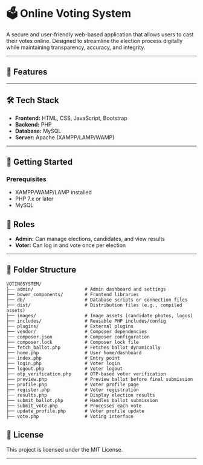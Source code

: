 # 🗳️ Online Voting System

A secure and user-friendly web-based application that allows users to cast their votes online. Designed to streamline the election process digitally while maintaining transparency, accuracy, and integrity.

---

## 📌 Features



---

## 🛠️ Tech Stack

- **Frontend:** HTML, CSS, JavaScript, Bootstrap  
- **Backend:** PHP  
- **Database:** MySQL  
- **Server:** Apache (XAMPP/LAMP/WAMP)

---

## 🚀 Getting Started

### Prerequisites

- XAMPP/WAMP/LAMP installed  
- PHP 7.x or later  
- MySQL  

## 🔐 Roles

- **Admin:** Can manage elections, candidates, and view results  
- **Voter:** Can log in and vote once per election

---

## 📂 Folder Structure

```
VOTINGSYSTEM/
├── admin/                   # Admin dashboard and settings
├── bower_components/        # Frontend libraries
├── db/                      # Database scripts or connection files
├── dist/                    # Distribution files (e.g., compiled assets)
├── images/                  # Image assets (candidate photos, logos)
├── includes/                # Reusable PHP includes/config
├── plugins/                 # External plugins
├── vendor/                  # Composer dependencies
├── composer.json            # Composer configuration
├── composer.lock            # Composer lock file
├── fetch_ballot.php         # Fetches ballot dynamically
├── home.php                 # User home/dashboard
├── index.php                # Entry point
├── login.php                # Voter login
├── logout.php               # Voter logout
├── otp_verification.php     # OTP-based voter verification
├── preview.php              # Preview ballot before final submission
├── profile.php              # Voter profile page
├── register.php             # Voter registration
├── results.php              # Display election results
├── submit_ballot.php        # Handles ballot submission
├── submit_vote.php          # Processes each vote
├── update_profile.php       # Voter profile update
├── vote.php                 # Voting interface

```
## 📄 License

This project is licensed under the MIT License.

---



